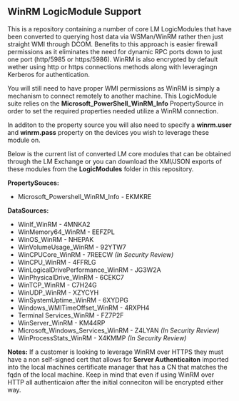 ## WinRM LogicModule Support

This is a repository containing a number of core LM LogicModules that have been converted to querying host data via WSMan/WinRM rather then just straight WMI through DCOM. Benefits to this approach is easier firewall permissions as it eliminates the need for dynamic RPC ports down to just one port (http/5985 or https/5986). WinRM is also encrypted by default wether using http or https connections methods along with leveragingn Kerberos for authentication.

You will still need to have proper WMI permissions as WinRM is simply a mechanism to connect remotely to another machine. This LogicModule suite relies on the **Microsoft_PowerShell_WinRM_Info** PropertySource in order to set the required properties needed utilize a WinRM connection.

In additon to the property source you will also need to specify a **winrm.user** and **winrm.pass** property on the devices you wish to leverage these module on.

Below is the current list of converted LM core modules that can be obtained through the LM Exchange or you can download the XMl/JSON exports of these modules from the **LogicModules** folder in this repository.

**PropertySouces:**

- Microsoft_Powershell_WinRM_Info - EKMKRE

**DataSources:**

- WinIf_WinRM - 4MNKA2
- WinMemory64_WinRM - EEFZPL
- WinOS_WinRM - NHEPAK
- WinVolumeUsage_WinRM - 92YTW7
- WinCPUCore_WinRM - 7REECW _(In Security Review)_
- WinCPU_WinRM - 4FFRLG
- WinLogicalDrivePerformance_WinRM - JG3W2A
- WinPhysicalDrive_WinRM - 6CEKC7
- WinTCP_WinRM - C7H24G
- WinUDP_WinRM - XZYCYH
- WinSystemUptime_WinRM - 6XYDPG
- Windows_WMITimeOffset_WinRM - 4RXPH4
- Terminal Services_WinRM - FZ7P2F
- WinServer_WinRM - KM44RP
- Microsoft_Windows_Services_WinRM - Z4LYAN _(In Security Review)_
- WinProcessStats_WinRM - X4KMMP _(In Security Review)_

**Notes:** If a customer is looking to leverage WinRM over HTTPS they must have a non self-signed cert that allows for **Server Authenticaiton** imported into the local machines certificate manager that has a CN that matches the fqdn of the local machine. Keep in mind that even if using WinRM over HTTP all authenticaion after the initial conneciton will be encrypted either way.
